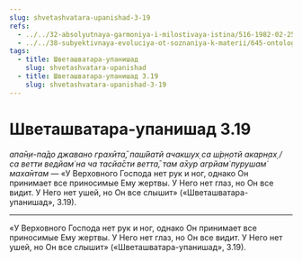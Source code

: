 ```yaml
---
slug: shvetashvatara-upanishad-3-19
refs:
  - ../../32-absolyutnaya-garmoniya-i-milostivaya-istina/516-1982-02-25-a-b1-c3-b3-c1-c4-uchenie-shridhara-maharadzha-o-garmonii-i-istine.md
  - ../../38-subyektivnaya-evoluciya-ot-soznaniya-k-materii/645-ontologiya-pr-ch-7-3-soznanie-ne-mozhet-sushhestvovat-bez-lichnosti.md
tags:
  - title: Шветашватара-упанишад
    slug: shvetashvatara-upanishad
  - title: Шветашватара-упанишад 3.19
    slug: shvetashvatara-upanishad-3-19
---
```


# Шветашватара-упанишад 3.19

*апа̄н̣и-па̄до джавано грахӣта̄, паш́йатй ачакшух̣ са ш́р̣н̣отй акарн̣ах̣ / са ветти ведйам̇ на ча тасйа̄сти ветта̄, там а̄хур агрйам̇ пурушам̇ маха̄нтам* — «У Верховного Господа нет рук и ног, однако Он принимает все приносимые Ему жертвы. У Него нет глаз, но Он все видит. У Него нет ушей, но Он все слышит» («Шветашватара-упанишад», 3.19).

---

«У Верховного Господа нет рук и ног, однако Он принимает все приносимые Ему жертвы. У Него нет глаз, но Он все видит. У Него нет ушей, но Он все слышит» («Шветашватара-упанишад», 3.19).
